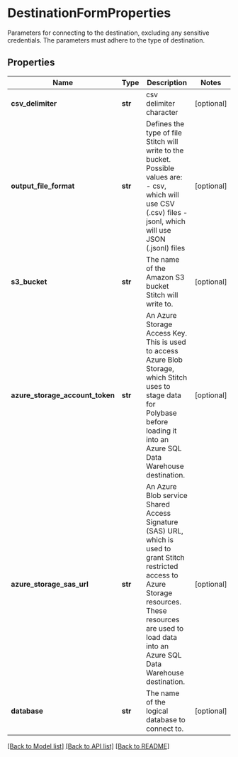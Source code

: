 # DestinationFormProperties

Parameters for connecting to the destination, excluding any sensitive credentials. The parameters must adhere to the type of destination. 
## Properties
Name | Type | Description | Notes
------------ | ------------- | ------------- | -------------
**csv_delimiter** | **str** | csv delimiter character | [optional] 
**output_file_format** | **str** | Defines the type of file Stitch will write to the bucket. Possible values are: - csv, which will use CSV (.csv) files - jsonl, which will use JSON (.jsonl) files  | [optional] 
**s3_bucket** | **str** | The name of the Amazon S3 bucket Stitch will write to. | [optional] 
**azure_storage_account_token** | **str** | An Azure Storage Access Key. This is used to access Azure Blob Storage, which Stitch uses to stage data for Polybase before loading it into an Azure SQL Data Warehouse destination.  | [optional] 
**azure_storage_sas_url** | **str** | An Azure Blob service Shared Access Signature (SAS) URL, which is used to grant Stitch restricted access to Azure Storage resources. These resources are used to load data into an Azure SQL Data Warehouse destination.  | [optional] 
**database** | **str** | The name of the logical database to connect to.  | [optional] 

[[Back to Model list]](../README.md#documentation-for-models) [[Back to API list]](../README.md#documentation-for-api-endpoints) [[Back to README]](../README.md)


